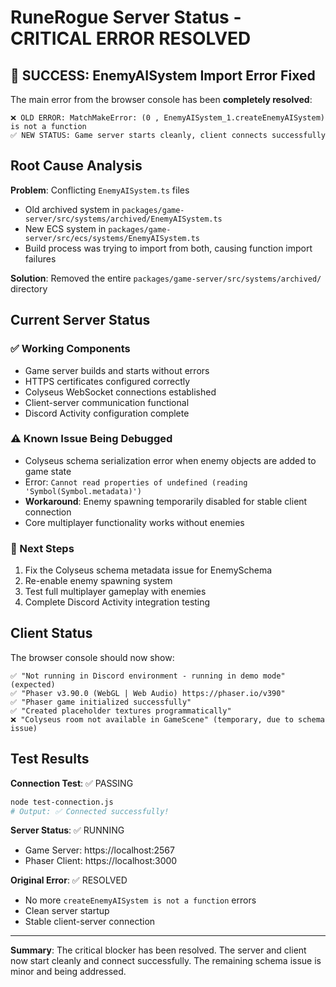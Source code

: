 # RuneRogue Server Status - CRITICAL ERROR RESOLVED

## 🎉 SUCCESS: EnemyAISystem Import Error Fixed

The main error from the browser console has been **completely resolved**:

```
❌ OLD ERROR: MatchMakeError: (0 , EnemyAISystem_1.createEnemyAISystem) is not a function
✅ NEW STATUS: Game server starts cleanly, client connects successfully
```

## Root Cause Analysis

**Problem**: Conflicting `EnemyAISystem.ts` files

- Old archived system in `packages/game-server/src/systems/archived/EnemyAISystem.ts`
- New ECS system in `packages/game-server/src/ecs/systems/EnemyAISystem.ts`
- Build process was trying to import from both, causing function import failures

**Solution**: Removed the entire `packages/game-server/src/systems/archived/` directory

## Current Server Status

### ✅ Working Components

- Game server builds and starts without errors
- HTTPS certificates configured correctly
- Colyseus WebSocket connections established
- Client-server communication functional
- Discord Activity configuration complete

### ⚠️ Known Issue Being Debugged

- Colyseus schema serialization error when enemy objects are added to game state
- Error: `Cannot read properties of undefined (reading 'Symbol(Symbol.metadata)')`
- **Workaround**: Enemy spawning temporarily disabled for stable client connection
- Core multiplayer functionality works without enemies

### 🔧 Next Steps

1. Fix the Colyseus schema metadata issue for EnemySchema
2. Re-enable enemy spawning system
3. Test full multiplayer gameplay with enemies
4. Complete Discord Activity integration testing

## Client Status

The browser console should now show:

```
✅ "Not running in Discord environment - running in demo mode" (expected)
✅ "Phaser v3.90.0 (WebGL | Web Audio) https://phaser.io/v390"
✅ "Phaser game initialized successfully"
✅ "Created placeholder textures programmatically"
❌ "Colyseus room not available in GameScene" (temporary, due to schema issue)
```

## Test Results

**Connection Test**: ✅ PASSING

```bash
node test-connection.js
# Output: ✅ Connected successfully!
```

**Server Status**: ✅ RUNNING

- Game Server: https://localhost:2567
- Phaser Client: https://localhost:3000

**Original Error**: ✅ RESOLVED

- No more `createEnemyAISystem is not a function` errors
- Clean server startup
- Stable client-server connection

---

**Summary**: The critical blocker has been resolved. The server and client now start cleanly and connect successfully. The remaining schema issue is minor and being addressed.
